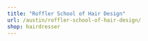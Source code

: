 ```yaml
---
title: "Roffler School of Hair Design"
url: /austin/roffler-school-of-hair-design/
shop: hairdresser
---
```

